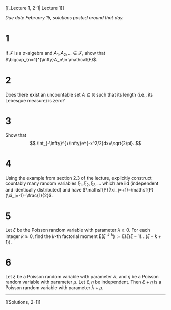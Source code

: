 [[_Lecture 1, 2-1| Lecture 1]]

*Due date February 15, solutions posted around that day.*

# 1 

If $\mathcal{F}$ is a $\sigma$-algebra and $A_1,A_2,\ldots\in \mathcal{F}$, show that $\bigcap_{n=1}^{\infty}A_n\in \mathcal{F}$.
# 2

Does there exist an uncountable set $A\subseteq \mathbb{R}$ such that its length (i.e., its Lebesgue measure) is zero?
# 3 
Show that 
$$
\int_{-\infty}^{+\infty}e^{-x^2/2}dx=\sqrt{2\pi}.
$$

# 4 

Using the example from section 2.3 of the lecture, explicitly construct countably many random variables $\xi_1,\xi_2,\xi_3,\ldots$ which are iid (independent and identically distributed) and have $\mathsf{P}(\xi_j=+1)=\mathsf{P}(\xi_j=-1)=\frac{1}{2}$.

# 5

Let $\xi$ be the Poisson random variable with parameter $\lambda\ge0$. For each integer $k\ge0$, find the $k$-th factorial moment $\mathsf{E}\left( \xi^{\downarrow k} \right):=\mathsf{E}\left( \xi(\xi-1)\ldots(\xi-k+1)  \right)$.

# 6

Let $\xi$ be a Poisson random variable with parameter $\lambda$, and $\eta$ be a Poisson random variable with parameter $\mu$. Let $\xi,\eta$ be independent. Then $\xi+\eta$ is a Poisson random variable with parameter $\lambda+\mu$.

---

[[Solutions, 2-1]]